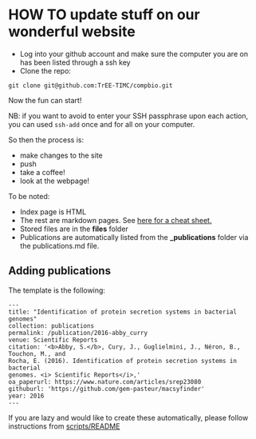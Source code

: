 # HOW TO update stuff on our wonderful website

* Log into your github account and make sure the computer you are on has been listed through a ssh key
* Clone the repo:

`git clone git@github.com:TrEE-TIMC/compbio.git`


Now the fun can start!

NB: if you want to avoid to enter your SSH passphrase upon each action, you can used `ssh-add` once and for all on your computer.


So then the process is:
- make changes to the site
- push
- take a coffee!
- look at the webpage!


To be noted:
* Index page is HTML
* The rest are markdown pages. See [here for a cheat sheet.](https://www.markdownguide.org/cheat-sheet/)
* Stored files are in the **files** folder
* Publications are automatically listed from the **_publications** folder via the publications.md file.


## Adding publications

The template is the following:


	---
	title: "Identification of protein secretion systems in bacterial genomes"
	collection: publications
	permalink: /publication/2016-abby_curry
	venue: Scientific Reports
	citation: '<b>Abby, S.</b>, Cury, J., Guglielmini, J., Néron, B., Touchon, M., and
	Rocha, E. (2016). Identification of protein secretion systems in bacterial
	genomes. <i> Scientific Reports</i>,'
	oa_paperurl: https://www.nature.com/articles/srep23080
	githuburl: 'https://github.com/gem-pasteur/macsyfinder'
	year: 2016
	---

If you are lazy and would like to create these automatically, please follow
instructions from [scripts/README](https://github.com/TrEE-TIMC/compbio/blob/gh-pages/scripts/README)
